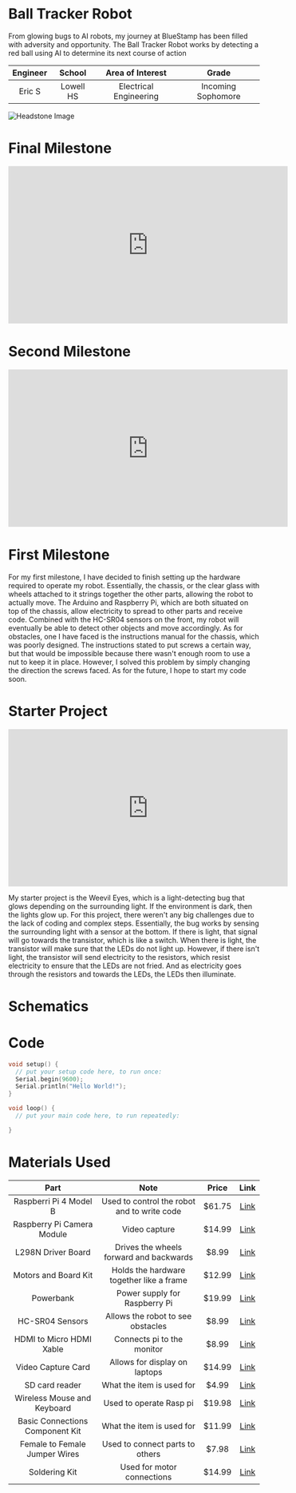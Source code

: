 # Ball Tracker Robot
From glowing bugs to AI robots, my journey at BlueStamp has been filled with adversity and opportunity. The Ball Tracker Robot works by detecting a red ball using AI to determine its next course of action


| **Engineer** | **School** | **Area of Interest** | **Grade** |
|:--:|:--:|:--:|:--:|
| Eric S | Lowell HS | Electrical Engineering | Incoming Sophomore

![Headstone Image](logo.svg)
  
# Final Milestone

<iframe width="560" height="315" src="https://www.youtube.com/embed/F7M7imOVGug" title="YouTube video player" frameborder="0" allow="accelerometer; autoplay; clipboard-write; encrypted-media; gyroscope; picture-in-picture; web-share" allowfullscreen></iframe>

# Second Milestone

<iframe width="560" height="315" src="https://www.youtube.com/embed/y3VAmNlER5Y(https://www.youtube.com/embed/NTk1sGW9OV4?si=9ZicSQZY8JYFDKma)" title="YouTube video player" frameborder="0" allow="accelerometer; autoplay; clipboard-write; encrypted-media; gyroscope; picture-in-picture; web-share" allowfullscreen></iframe>

# First Milestone

For my first milestone, I have decided to finish setting up the hardware required to operate my robot. Essentially, the chassis, or the clear glass with wheels attached to it strings together the other parts, allowing the robot to actually move. The Arduino and Raspberry Pi, which are both situated on top of the chassis, allow electricity to spread to other parts and receive code. Combined with the HC-SR04 sensors on the front, my robot will eventually be able to detect other objects and move accordingly. As for obstacles, one I have faced is the instructions manual for the chassis, which was poorly designed. The instructions stated to put screws a certain way, but that would be impossible because there wasn't enough room to use a nut to keep it in place. However, I solved this problem by simply changing the direction the screws faced. As for the future, I hope to start my code soon.


# Starter Project
<iframe width="560" height="315" src="https://www.youtube.com/embed/F7M7imOVGug" title="YouTube video player" frameborder="0" allow="accelerometer; autoplay; clipboard-write; encrypted-media; gyroscope; picture-in-picture; web-share" allowfullscreen></iframe>


My starter project is the Weevil Eyes, which is a light-detecting bug that glows depending on the surrounding light. If the environment is dark, then the lights glow up. For this project, there weren't any big challenges due to the lack of coding and complex steps. Essentially, the bug works by sensing the surrounding light with a sensor at the bottom. If there is light, that signal will go towards the transistor, which is like a switch. When there is light, the transistor will make sure that the LEDs do not light up. However, if there isn't light, the transistor will send electricity to the resistors, which resist electricity to ensure that the LEDs are not fried. And as electricity goes through the resistors and towards the LEDs, the LEDs then illuminate.

# Schematics 

# Code 

```c++
void setup() {
  // put your setup code here, to run once:
  Serial.begin(9600);
  Serial.println("Hello World!");
}

void loop() {
  // put your main code here, to run repeatedly:

}
```

# Materials Used

| **Part** | **Note** | **Price** | **Link** |
|:--:|:--:|:--:|:--:|
| Raspberri Pi 4 Model B | Used to control the robot and to write code | $61.75 | <a href="https://www.amazon.com/Arduino-A000066-ARDUINO-UNO-R3/dp/B008GRTSV6/"> Link </a> |](https://www.amazon.com/Raspberry-Model-2019-Quad-Bluetooth/dp/B07TC2BK1X?source=ps-sl-shoppingads-lpcontext&ref_=fplfs&smid=A2QE71HEBJRNZE&th=1)
| Raspberry Pi Camera Module | Video capture | $14.99| <a href="https://www.amazon.com/Arduino-A000066-ARDUINO-UNO-R3/dp/B008GRTSV6/"> Link </a> |
| L298N Driver Board | Drives the wheels forward and backwards | $8.99 | <a href="https://www.amazon.com/Arduino-A000066-ARDUINO-UNO-R3/dp/B008GRTSV6/"> Link </a> 
| Motors and Board Kit | Holds the hardware together like a frame | $12.99 | <a href="https://www.amazon.com/Arduino-A000066-ARDUINO-UNO-R3/dp/B008GRTSV6/"> Link </a> |
| Powerbank | Power supply for Raspberry Pi | $19.99 | <a href="https://www.amazon.com/Arduino-A000066-ARDUINO-UNO-R3/dp/B008GRTSV6/"> Link </a> |
| HC-SR04 Sensors | Allows the robot to see obstacles | $8.99 | <a href="https://www.amazon.com/Arduino-A000066-ARDUINO-UNO-R3/dp/B008GRTSV6/"> Link </a> |
| HDMI to Micro HDMI Xable | Connects pi to the monitor | $8.99 | <a href="https://www.amazon.com/Arduino-A000066-ARDUINO-UNO-R3/dp/B008GRTSV6/"> Link </a> |
| Video Capture Card | Allows for display on laptops | $14.99 | <a href="https://www.amazon.com/Arduino-A000066-ARDUINO-UNO-R3/dp/B008GRTSV6/"> Link </a> |
| SD card reader | What the item is used for | $4.99 | <a href="https://www.amazon.com/Arduino-A000066-ARDUINO-UNO-R3/dp/B008GRTSV6/"> Link </a> |
| Wireless Mouse and Keyboard | Used to operate Rasp pi | $19.98 | <a href="https://www.amazon.com/Arduino-A000066-ARDUINO-UNO-R3/dp/B008GRTSV6/"> Link </a> |
| Basic Connections Component Kit | What the item is used for | $11.99 | <a href="https://www.amazon.com/Arduino-A000066-ARDUINO-UNO-R3/dp/B008GRTSV6/"> Link </a> |
| Female to Female Jumper Wires | Used to connect parts to others | $7.98 | <a href="https://www.amazon.com/Arduino-A000066-ARDUINO-UNO-R3/dp/B008GRTSV6/"> Link </a> |
| Soldering Kit | Used for motor connections | $14.99 | <a href="https://www.amazon.com/Arduino-A000066-ARDUINO-UNO-R3/dp/B008GRTSV6/"> Link </a> |
